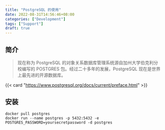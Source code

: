 ```yaml
---
title: "PostgreSQL 的使用"
date: 2022-08-31T14:56:46+08:00
categories: ["Development"]
tags: ["Support"]
draft: true
---
```


## 简介

> 现在称为 PostgreSQL 的对象关系数据库管理系统源自加州大学伯克利分校编写的 POSTGRES 包。经过二十多年的发展，PostgreSQL 现在是世界上最先进的开源数据库。

{{< card "https://www.postgresql.org/docs/current/preface.html" >}}

## 安装

```shell
docker pull postgres
docker run --name postgres -p 5432:5432 -e POSTGRES_PASSWORD=yoursecretpassword -d postgres
```
